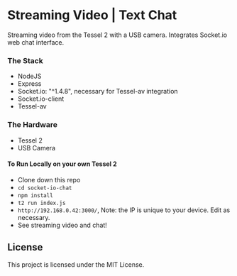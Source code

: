 # Streaming Video | Text Chat
Streaming video from the Tessel 2 with a USB camera. Integrates Socket.io web chat interface.

### The Stack
* NodeJS
* Express
* Socket.io: "^1.4.8", necessary for Tessel-av integration
* Socket.io-client
* Tessel-av

### The Hardware
* Tessel 2
* USB Camera

#### To Run Locally on your own Tessel 2
* Clone down this repo  
* `cd socket-io-chat`
* `npm install`
* `t2 run index.js`
* `http://192.168.0.42:3000/`, Note: the IP is unique to your device. Edit as necessary.
* See streaming video and chat!

## License

This project is licensed under the MIT License.
